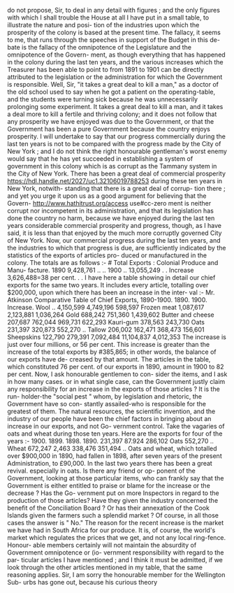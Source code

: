 do not propose, Sir, to deal in any detail with figures ; and the only figures with which I shall trouble the House at all I have put in a small table, to illustrate the nature and posi- tion of the industries upon which the prosperity of the colony is based at the present time. The fallacy, it seems to me, that runs through the speeches in support of the Budget in this de- bate is the fallacy of the omnipotence of the Legislature and the omnipotence of the Govern- ment, as though everything that has happened in the colony during the last ten years, and the various increases which the Treasurer has been able to point to from 1891 to 1901 can be directly attributed to the legislation or the administration for which the Government is responsible. Well, Sir, "it takes a great deal to kill a man," as a doctor of the old school used to say when he got a patient on the operating-table, and the students were turning sick because he was unnecessarily prolonging some experiment. It takes a great deal to kill a man, and it takes a deal more to kill a fertile and thriving colony; and it does not follow that any prosperity we have enjoyed was due to the Government, or that the Government has been a pure Government because the country enjoys prosperity. I will undertake to say that our progress commercially during the last ten years is not to be compared with the progress made by the City of New York ; and I do not think the right honourable gentleman's worst enemy would say that he has yet succeeded in establishing a system of government in this colony which is as corrupt as the Tammany system in the City of New York. There has been a great deal of commercial prosperity https://hdl.handle.net/2027/uc1.32106019788253 during these ten years in New York, notwith- standing that there is a great deal of corrup- tion there ; and yet you urge it upon us as a good argument for believing that the Govern- http://www.hathitrust.org/access use#cc-zero ment is neither corrupt nor incompetent in its administration, and that its legislation has done the country no harm, because we have enjoyed during the last ten years considerable commercial prosperity and progress, though, as I have said, it is less than that enjoyed by the much more corruptly governed City of New York. Now, our commercial progress during the last ten years, and the industries to which that progress is due, are sufficiently indicated by the statistics of the exports of articles pro- duced or manufactured in the colony. The totals are as follows :- # Total Exports : Colonial Produce and Manu- facture. 1890 9,428,761 .. .. 1900 .. 13,055,249 . . Increase 3,626,488=38 per cent. . . I have here a table showing in detail our chief exports for the same two years. It includes every article, totalling over $200,000, upon which there has been an increase in the inter- val :- Mr. Atkinson Comparative Table of Chief Exports, 1890-1900. 1890. 1900. Increase. Wool .. 4,150,599 4,749,196 598,597 Frozen meat 1,087,617 2,123,881 1,036,264 Gold 688,242 751,360 1,439,602 Butter and cheese 207,687 762,044 969,731 622,293 Kauri-gum 378,563 243,730 Oats 231,397 320,873 552,270 .. Tallow 206,002 162,471 368,473 156,601 Sheepskins 122,790 279,391 7,092,484 11,104,837 4,012,353 The increase is just over four millions, or 56 per cent. This increase is greater than the increase of the total exports by #385,865; in other words, the balance of our exports have de- creased by that amount. The articles in the table, which constituted 76 per cent. of our exports in 1890, amount in 1900 to 82 per cent. Now, I ask honourable gentlemen to con- sider the items, and I ask in how many cases. or in what single case, can the Government justly claim any responsibility for an increase in the exports of those articles ? It is the run- holder-the "social pest " whom, by legislation and rhetoric, the Government have so con- stantly assailed-who is responsible for the greatest of them. The natural resources, the scientific invention, and the industry of our people have been the chief factors in bringing about an increase in our exports, and not Go- vernment control. Take the vagaries of oats and wheat during those ten years. Here are the exports for four of the years :- 1900. 1899. 1898. 1890\. 231,397 87.924 286,102 Oats 552,270 .. Wheat 672,247 2,463 338,476 351,494 .. Oats and wheat, which totalled over $900,000 in 1890, had fallen in 1898, after seven years of the present Administration, to £90,000. In the last two years there has been a great revival. especially in oats. Is there any friend or op- ponent of the Government, looking at those particular items, who can frankly say that the Government is either entitled to praise or blame for the increase or the decrease ? Has the Go- vernment put on more Inspectors in regard to the production of those articles? Have they given the industry concerned the benefit of the Conciliation Board ? Or has their annexation of the Cook Islands given the farmers such a splendid market ? Of course, in all those cases the answer is " No." The reason for the recent increase is the market we have had in South Africa for our produce. It is, of course, the world's market which regulates the prices that we get, and not any local ring-fence. Honour- able members certainly will not maintain the absurdity of Government omnipotence or (io- vernment responsibility with regard to the par- ticular articles I have mentioned ; and I think it must be admitted, if we look through the other articles mentioned in my table, that the same reasoning applies. Sir, I am sorry the honourable member for the Wellington Sub- urbs has gone out, because his curious theory 